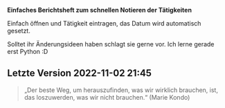 **Einfaches Berichtsheft zum schnellen Notieren der Tätigkeiten**



Einfach öffnen und Tätigkeit eintragen, das Datum wird automatisch gesetzt.

Solltet ihr Änderungsideen haben schlagt sie gerne vor. Ich lerne gerade erst Python :D
## Letzte Version 2022-11-02 21:45

> „Der beste Weg, um herauszufinden, was wir wirklich brauchen, ist, das
> loszuwerden, was wir nicht brauchen.“ (Marie Kondo)
